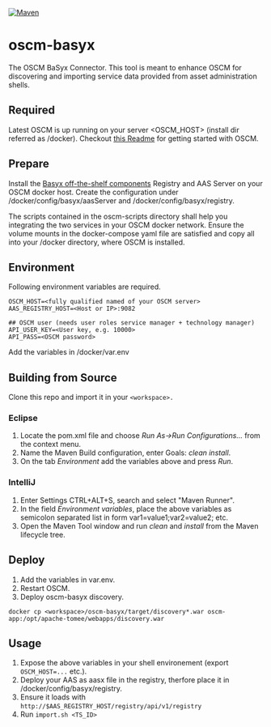 [![Maven](https://github.com/servicecatalog/oscm-basyx/actions/workflows/maven.yml/badge.svg)](https://github.com/servicecatalog/oscm-basyx/actions)

# oscm-basyx
The OSCM BaSyx Connector. This tool is meant to enhance OSCM for discovering and importing service data provided from asset administration shells.

## Required
Latest OSCM is up running on your server <OSCM_HOST> (install dir referred as /docker). Checkout [this Readme](https://github.com/servicecatalog/oscm-dockerbuild#quick-start-oscm-with-docker) for getting started with OSCM.

## Prepare
Install the [Basyx off-the-shelf components](https://wiki.eclipse.org/BaSyx_/_Documentation_/_Components#Off-the-Shelf-Components) Registry and AAS Server on your OSCM docker host.
Create the configuration under /docker/config/basyx/aasServer and /docker/config/basyx/registry.

The scripts contained in the oscm-scripts directory shall help you integrating the two services in your OSCM docker network. Ensure the volume mounts in the docker-compose yaml file are satisfied and copy all into your /docker directory, where OSCM is installed.

## Environment
Following environment variables are required.

``` 
OSCM_HOST=<fully qualified named of your OSCM server>
AAS_REGISTRY_HOST=<Host or IP>:9082

## OSCM user (needs user roles service manager + technology manager)
API_USER_KEY=<User key, e.g. 10000>
API_PASS=<OSCM password> 
```
Add the variables in /docker/var.env

## Building from Source
Clone this repo and import it in your ```<workspace>.```

### Eclipse
1. Locate the pom.xml file and choose *Run As->Run Configurations...* from the context menu.
2. Name the Maven Build configuration, enter Goals: *clean install*.
3. On the tab *Environment* add the variables above and press *Run*.

### IntelliJ
1. Enter Settings CTRL+ALT+S, search and select "Maven Runner".
2. In the field *Environment variables*, place the above variables as semicolon separated list in form var1=value1;var2=value2; etc.
3. Open the Maven Tool window and run *clean* and *install* from the Maven lifecycle tree.

## Deploy
1. Add the variables in var.env.
2. Restart OSCM.
3. Deploy oscm-basyx discovery.
```
docker cp <workspace>/oscm-basyx/target/discovery*.war oscm-app:/opt/apache-tomee/webapps/discovery.war
```
## Usage
1. Expose the above variables in your shell environement (export ```OSCM_HOST=...``` etc.).
2. Deploy your AAS as aasx file in the registry, therfore place it in /docker/config/basyx/registry.
3. Ensure it loads with ```http://$AAS_REGISTRY_HOST/registry/api/v1/registry```
4. Run ```import.sh <TS_ID>```
